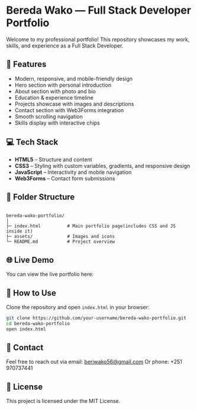 
# Bereda Wako — Full Stack Developer Portfolio

Welcome to my professional portfolio! This repository showcases my work, skills, and experience as a Full Stack Developer.

## 🚀 Features
- Modern, responsive, and mobile-friendly design
- Hero section with personal introduction
- About section with photo and bio
- Education & experience timeline
- Projects showcase with images and descriptions
- Contact section with Web3Forms integration
- Smooth scrolling navigation
- Skills display with interactive chips

## 💻 Tech Stack
- **HTML5** – Structure and content  
- **CSS3** – Styling with custom variables, gradients, and responsive design  
- **JavaScript** – Interactivity and mobile navigation  
- **Web3Forms** – Contact form submissions  

## 📂 Folder Structure
```

bereda-wako-portfolio/
│
├─ index.html          # Main portfolio page(includes CSS and JS inside it)
├─ assets/             # Images and icons
└─ README.md           # Project overview

````

## 🌐 Live Demo
You can view the live portfolio here:  

## 📌 How to Use
Clone the repository and open `index.html` in your browser:

```bash
git clone https://github.com/your-username/bereda-wako-portfolio.git
cd bereda-wako-portfolio
open index.html
````

## 📧 Contact

Feel free to reach out via email: beriwako56@gmail.com
Or phone: +251 970737441

## 📜 License

This project is licensed under the MIT License.


